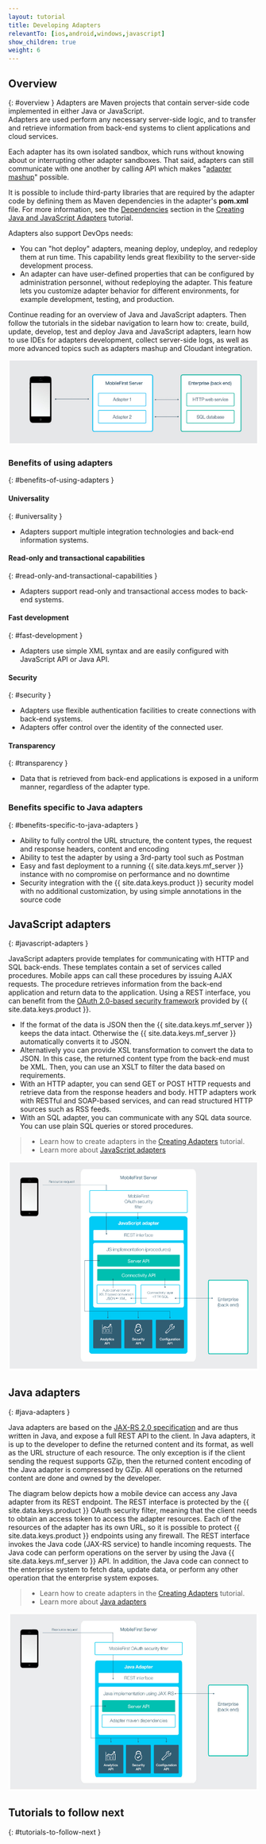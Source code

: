 ```yaml
---
layout: tutorial
title: Developing Adapters
relevantTo: [ios,android,windows,javascript]
show_children: true
weight: 6
---
```

<!-- NLS_CHARSET=UTF-8 -->
## Overview
{: #overview }
Adapters are Maven projects that contain server-side code implemented in either Java or JavaScript.  
Adapters are used perform any necessary server-side logic, and to transfer and retrieve information from back-end systems to client applications and cloud services. 

Each adapter has its own isolated sandbox, which runs without knowing about or interrupting other adapter sandboxes. That said, adapters can still communicate with one another by calling API which makes "[adapter mashup](advanced-adapter-usage-mashup)" possible.

It is possible to include third-party libraries that are required by the adapter code by defining them as Maven dependencies in the adapter's **pom.xml** file. For more information, see the [Dependencies](creating-adapters/#dependencies) section in the [Creating Java and JavaScript Adapters](creating-adapters) tutorial.

Adapters also support DevOps needs:

* You can "hot deploy" adapters, meaning deploy, undeploy, and redeploy them at run time. This capability lends great flexibility to the server-side development process.
* An adapter can have user-defined properties that can be configured by administration personnel, without redeploying the adapter. This feature lets you customize adapter behavior for different environments, for example development, testing, and production.

Continue reading for an overview of Java and JavaScript adapters. Then follow the tutorials in the sidebar navigation to learn how to: create, build, update, develop, test and deploy Java and JavaScript adapters, learn how to use IDEs for adapters development, collect server-side logs, as well as more advanced topics such as adapters mashup and Cloudant integration.

![adapter_overview](adapter_overview_top.jpg)

### Benefits of using adapters
{: #benefits-of-using-adapters }

#### Universality
{: #universality }

* Adapters support multiple integration technologies and back-end information systems.

#### Read-only and transactional capabilities
{: #read-only-and-transactional-capabilities }

* Adapters support read-only and transactional access modes to back-end systems.

#### Fast development
{: #fast-development }

* Adapters use simple XML syntax and are easily configured with JavaScript API or Java API.

#### Security
{: #security }

* Adapters use flexible authentication facilities to create connections with back-end systems.
* Adapters offer control over the identity of the connected user.

#### Transparency
{: #transparency }

* Data that is retrieved from back-end applications is exposed in a uniform manner, regardless of the adapter type.  

### Benefits specific to Java adapters
{: #benefits-specific-to-java-adapters }

* Ability to fully control the URL structure, the content types, the request and response headers, content and encoding
* Ability to test the adapter by using a 3rd-party tool such as Postman
* Easy and fast deployment to a running {{ site.data.keys.mf_server }} instance with no compromise on performance and no downtime
* Security integration with the {{ site.data.keys.product }} security model with no additional customization, by using simple annotations in the source code

## JavaScript adapters
{: #javascript-adapters }

JavaScript adapters provide templates for communicating with HTTP and SQL back-ends. These templates contain a set of services called procedures. Mobile apps can call these procedures by issuing AJAX requests. The procedure retrieves information from the back-end application and return data to the application. Using a REST interface, you can benefit from the [OAuth 2.0-based security framework](../authentication-and-security) provided by {{ site.data.keys.product }}.

* If the format of the data is JSON then the {{ site.data.keys.mf_server }} keeps the data intact. Otherwise the {{ site.data.keys.mf_server }} automatically converts it to JSON.  
* Alternatively you can provide XSL transformation to convert the data to JSON. In this case, the returned content type from the back-end must be XML. Then, you can use an XSLT to filter the data based on requirements.
* With an HTTP adapter, you can send GET or POST HTTP requests and retrieve data from the response headers and body. HTTP adapters work with RESTful and SOAP-based services, and can read structured HTTP sources such as RSS feeds.
* With an SQL adapter, you can communicate with any SQL data source. You can use plain SQL queries or stored procedures.

> * Learn how to create adapters in the [Creating Adapters](creating-adapters) tutorial.
> * Learn more about [JavaScript adapters](javascript-adapters)

![javascript_adapters](javascript_adapters.png)

## Java adapters
{: #java-adapters }

Java adapters are based on the [JAX-RS 2.0 specification](https://jax-rs-spec.java.net/nonav/2.0-rev-a/apidocs/index.html) and are thus written in Java, and expose a full REST API to the client. In Java adapters, it is up to the developer to define the returned content and its format, as well as the URL structure of each resource. The only exception is if the client sending the request supports GZip, then the returned content encoding of the Java adapter is compressed by GZip. All operations on the returned content are done and owned by the developer.

The diagram below depicts how a mobile device can access any Java adapter from its REST endpoint. The REST interface is protected by the {{ site.data.keys.product }} OAuth security filter, meaning that the client needs to obtain an access token to access the adapter resources. Each of the resources of the adapter has its own URL, so it is possible to protect {{ site.data.keys.product }} endpoints using any firewall. The REST interface invokes the Java code (JAX-RS service) to handle incoming requests. The Java code can perform operations on the server by using the Java {{ site.data.keys.mf_server }} API. In addition, the Java code can connect to the enterprise system to fetch data, update data, or perform any other operation that the enterprise system exposes.

> * Learn how to create adapters in the [Creating Adapters](creating-adapters) tutorial.
> * Learn more about [Java adapters](java-adapters)

![java-adapter](java_adapter.jpg)

## Tutorials to follow next
{: #tutorials-to-follow-next }
